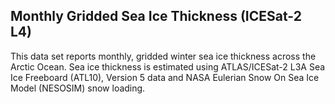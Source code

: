 ## Monthly Gridded Sea Ice Thickness (ICESat-2 L4)

This data set reports monthly, gridded winter sea ice thickness across the Arctic Ocean. Sea ice thickness is estimated using ATLAS/ICESat-2 L3A Sea Ice Freeboard (ATL10),
Version 5 data and NASA Eulerian Snow On Sea Ice Model (NESOSIM) snow loading.
